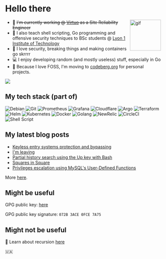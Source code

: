 # Hello there
<!-- <img align="right" alt="gif" src="https://github.com/eze-kiel/eze-kiel/blob/master/mi.gif?raw=true" width=300 height=300> -->

<img align="right" alt="gif" src="https://github.githubassets.com/images/mona-loading-dimmed.gif" width=100 height=100>

* :office: ~~I'm currently working @ [Virtuo](https://www.govirtuo.com/) as a Site Reliability Engineer~~
* :school: I also teach shell scripting, Go programming and offensive security techniques to BSc students @ [Lyon 1 Institute of Technology](https://www.univ-lyon1.fr/)
* :space_invader: I love security, breaking things and making containers go skrrrr
* :computer: I enjoy developing random (and mostly useless) stuff, especially in Go
* :revolving_hearts: Because I love FOSS, I'm moving to [codeberg.org](https://codeberg.org/hacb) for personal projects.

<!-- ![](./profile-summary-card-output/nord_dark/0-profile-details.svg) -->
<!-- ![](./profile-summary-card-output/nord_dark/1-repos-per-language.svg) ![](./profile-summary-card-output/nord_dark/2-most-commit-language.svg)
![](./profile-summary-card-output/nord_dark/3-stats.svg) ![](./profile-summary-card-output/nord_dark/4-productive-time.svg)
-->

[![](https://tryhackme-badges.s3.amazonaws.com/ezekiel.png)](https://tryhackme.com/p/ezekiel)

## My tech stack (part of)

![Debian](https://img.shields.io/badge/debian-%23121011.svg?style=flat&logo=debian&logoColor=white&labelColor=A81D33&color=A81D33)
![Git](https://img.shields.io/badge/git-%23121011.svg?style=flat&logo=git&logoColor=white&labelColor=F05032&color=F05032)
![Prometheus](https://img.shields.io/badge/prometheus-%23121011.svg?style=flat&logo=prometheus&logoColor=white&labelColor=E6522C&color=E6522C)
![Grafana](https://img.shields.io/badge/grafana-%23121011.svg?style=flat&logo=grafana&logoColor=white&labelColor=F46800&color=F46800)
![Cloudflare](https://img.shields.io/badge/cloudflare-%23121011.svg?style=flat&logo=cloudflare&logoColor=white&labelColor=F38020&color=F38020)
![Argo](https://img.shields.io/badge/argo-%23121011.svg?style=flat&logo=argo&logoColor=white&labelColor=EF7B4D&color=EF7B4D)
![Terraform](https://img.shields.io/badge/terraform-%23121011.svg?style=flat&logo=terraform&logoColor=white&labelColor=7B42BC&color=7B42BC)
![Helm](https://img.shields.io/badge/helm-%23121011.svg?style=flat&logo=helm&logoColor=white&labelColor=0F1689&color=0F1689)
![Kubernetes](https://img.shields.io/badge/kubernetes-%23121011.svg?style=flat&logo=kubernetes&logoColor=white&labelColor=326CE5&color=326CE5)
![Docker](https://img.shields.io/badge/docker-%230db7ed.svg?style=flat&logo=docker&logoColor=white&labelColor=2496ED&color=2496ED)
![Golang](https://img.shields.io/badge/go-%23121011.svg?style=flat&logo=go&logoColor=white&labelColor=00ADD8&color=00ADD8)
![NewRelic](https://img.shields.io/badge/newrelic-%23121011.svg?style=flat&logo=newrelic&logoColor=white&labelColor=008C99&color=008C99)
![CircleCI](https://img.shields.io/badge/circleci-%23121011.svg?style=flat&logo=circleci&logoColor=white&labelColor=343434&color=343434) 
![Shell Script](https://img.shields.io/badge/shell_script-%23121011.svg?style=flat&logo=gnu-bash&logoColor=white)

## My latest blog posts

<!-- BLOG:START -->
- [Keyless entry systems protection and bypassing](https://hugoblanc.com/posts/2023/keyless-entry-systems-protection-and-bypass/)
- [I&#39;m leaving](https://hugoblanc.com/posts/2023/im-leaving/)
- [Partial history search using the Up key with Bash](https://hugoblanc.com/posts/2023/history-search-arrows-bash/)
- [Squares in Square](https://hugoblanc.com/posts/2023/squares-in-square/)
- [Privileges escalation using MySQL&#39;s User-Defined Functions](https://hugoblanc.com/posts/2023/privesc-with-mysql-udf/)
<!-- BLOG:END -->

More [here](https://hugoblanc.com).

## Might be useful

GPG public key: [here](https://keybase.io/ezekiell/pgp_keys.asc?fingerprint=9336656985d401fe423315e7072b3ace0fce7a75)

GPG public key signature: `072B 3ACE 0FCE 7A75`

## Might not be useful

🎲 Learn about recursion [here](https://github.com/eze-kiel) 

🇺🇦
